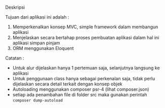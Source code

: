 Deskripsi

Tujuan dari aplikasi ini adalah : 
1. Memperkenalkan konsep MVC, simple framework dalam membangun aplikasi 
2. Menjelaskan secara bertahap proses pembuatan aplikasi dalam hal ini aplikasi simpan pinjam 
3. ORM menggunakan Eloquent 


Catatan : 

- Untuk alur dijelaskan hanya 1 pertemuan saja, selanjutnya langsung ke aplikasi 
- Untuk penggunaan class hanya sebagai perkenalan saja, tidak perlu dijelaskan secara detail terkait dengan konsep objek
- Autoloading menggunakan composer psr-4 (lihat composer.json)
- setiap ada penambahan file di folder src maka gunakan perintah `composer dump-autoload`
  